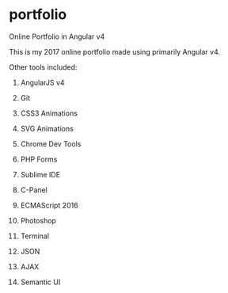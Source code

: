 # portfolio

Online Portfolio in Angular v4

This is my 2017 online portfolio made using primarily Angular v4.

Other tools included:



1) AngularJS v4


2) Git


3) CSS3 Animations


4) SVG Animations


5) Chrome Dev Tools
6) PHP Forms


7) Sublime IDE


8) C-Panel

9) ECMAScript 2016


10) Photoshop


11) Terminal


13) JSON

14) AJAX

15) Semantic UI